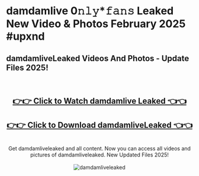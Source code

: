 # damdamlive 0𝚗𝚕𝚢*𝚏𝚊𝚗𝚜 Leaked New Video & Photos February 2025 #upxnd

<h2>damdamliveLeaked Videos And Photos - Update Files 2025!</h2>
<br>
<div align="center">
<h2><a href="https://mediaupload.pro?title=damdamlive&ref=11F" rel="nofollow">👉👉 Click to Watch damdamlive Leaked 👈👈</a></h2>
<h2><a href="https://mediaupload.pro?title=damdamlive&ref=11F" rel="nofollow">👉👉 Click to Download damdamliveLeaked 👈👈</a></h2>
<br>
Get damdamliveleaked and all content. Now you can access all videos and pictures of damdamliveleaked. New Updated Files 2025!
<br>
<br>
<a href="https://mediaupload.pro?title=damdamlive&ref=11F" rel="nofollow" data-target="animated-image.originalLink"><img src="https://i.ibb.co/Gkj2r4b/banner.png" alt="damdamliveleaked" style="max-width: 100%; display: inline-block;" data-target="animated-image.originalImage"></a>
</div>
<br>

